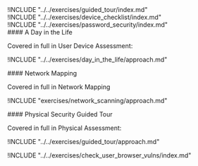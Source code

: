 
<div class="boxtext">
!INCLUDE "../../exercises/guided_tour/index.md"
</div>

<div class="boxtext">
!INCLUDE "../../exercises/device_checklist/index.md"
</div>

<div class="boxtext">
!INCLUDE "../../exercises/password_security/index.md"
</div>

<div class="boxtext">
#### A Day in the Life

Covered in full in User Device Assessment:

!INCLUDE "../../exercises/day_in_the_life/approach.md"

</div>

<div class="boxtext">
#### Network Mapping

Covered in full in Network Mapping

!INCLUDE "exercises/network_scanning/approach.md"

</div>


<div class="boxtext">
#### Physical Security Guided Tour

Covered in full in Physical Assessment:

!INCLUDE "../../exercises/guided_tour/approach.md"
</div>

<div class="boxtext">
!INCLUDE "../../exercises/check_user_browser_vulns/index.md"
</div>
